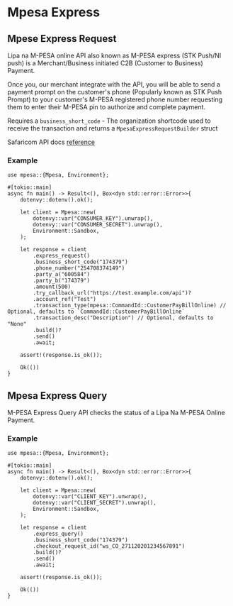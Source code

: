 # Mpesa Express

## Mpese Express Request

Lipa na M-PESA online API also known as M-PESA express (STK Push/NI push) is a Merchant/Business initiated C2B (Customer to Business) Payment.

Once you, our merchant integrate with the API, you will be able to send a payment prompt on the customer's phone (Popularly known as STK Push Prompt) to your customer's M-PESA registered phone number requesting them to enter their M-PESA pin to authorize and complete payment.

Requires a `business_short_code` - The organization shortcode used to receive the transaction and
returns a `MpesaExpressRequestBuilder` struct

Safaricom API docs [reference](https://developer.safaricom.co.ke/APIs/MpesaExpressSimulate)

### Example

```rust,ignore
use mpesa::{Mpesa, Environment};

#[tokio::main]
async fn main() -> Result<(), Box<dyn std::error::Error>>{
    dotenvy::dotenv().ok();

    let client = Mpesa::new(
        dotenvy::var("CONSUMER_KEY").unwrap(),
        dotenvy::var("CONSUMER_SECRET").unwrap(),
        Environment::Sandbox,
    );

    let response = client
        .express_request()
        .business_short_code("174379")
        .phone_number("254708374149")
        .party_a("600584")
        .party_b("174379")
        .amount(500)
        .try_callback_url("https://test.example.com/api")?
        .account_ref("Test")
        .transaction_type(mpesa::CommandId::CustomerPayBillOnline) // Optional, defaults to `CommandId::CustomerPayBillOnline`
        .transaction_desc("Description") // Optional, defaults to "None"
        .build()?
        .send()
        .await;

    assert!(response.is_ok());

    Ok(())
}
```

## Mpesa Express Query

M-PESA Express Query API checks the status of a Lipa Na M-PESA Online Payment.

### Example

```rust,ignore
use mpesa::{Mpesa, Environment};

#[tokio::main]
async fn main() -> Result<(), Box<dyn std::error::Error>>{
    dotenvy::dotenv().ok();

    let client = Mpesa::new(
        dotenvy::var("CLIENT_KEY").unwrap(),
        dotenvy::var("CLIENT_SECRET").unwrap(),
        Environment::Sandbox,
    );

    let response = client
        .express_query()
        .business_short_code("174379")
        .checkout_request_id("ws_CO_271120201234567891")
        .build()?
        .send()
        .await;

    assert!(response.is_ok());

    Ok(())
}
```
